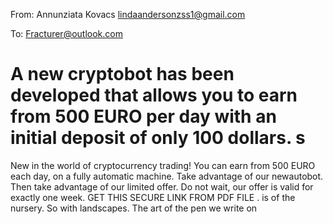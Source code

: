 From: Annunziata Kovacs <lindaandersonzss1@gmail.com>

To: Fracturer@outlook.com

# A new cryptobot has been developed that allows you to earn from 500 EURO per day with an initial deposit of only 100 dollars. s

New in the world of cryptocurrency trading!
You can earn from 500 EURO each day, on a fully automatic machine. Take advantage of our newautobot. 
Then take advantage of our limited offer. 
Do not wait, our offer is valid for exactly one week.
GET THIS SECURE LINK FROM PDF FILE
   . 
is of the nursery. So with landscapes. The art of the pen we write on
